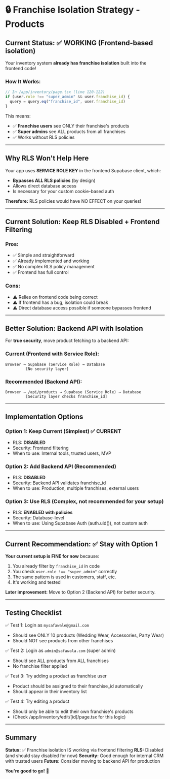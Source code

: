 # 🔒 Franchise Isolation Strategy - Products

## Current Status: ✅ WORKING (Frontend-based isolation)

Your inventory system **already has franchise isolation** built into the frontend code!

### How It Works:

```typescript
// In /app/inventory/page.tsx (line 120-122)
if (user.role !== "super_admin" && user.franchise_id) {
  query = query.eq("franchise_id", user.franchise_id)
}
```

This means:
- ✅ **Franchise users** see ONLY their franchise's products
- ✅ **Super admins** see ALL products from all franchises
- ✅ Works without RLS policies

---

## Why RLS Won't Help Here

Your app uses **SERVICE ROLE KEY** in the frontend Supabase client, which:
- **Bypasses ALL RLS policies** (by design)
- Allows direct database access
- Is necessary for your custom cookie-based auth

**Therefore:** RLS policies would have NO EFFECT on your queries!

---

## Current Solution: Keep RLS Disabled + Frontend Filtering

### Pros:
- ✅ Simple and straightforward
- ✅ Already implemented and working
- ✅ No complex RLS policy management
- ✅ Frontend has full control

### Cons:
- ⚠️ Relies on frontend code being correct
- ⚠️ If frontend has a bug, isolation could break
- ⚠️ Direct database access possible if someone bypasses frontend

---

## Better Solution: Backend API with Isolation

For **true security**, move product fetching to a backend API:

### Current (Frontend with Service Role):
```
Browser → Supabase (Service Role) → Database
         [No security layer]
```

### Recommended (Backend API):
```
Browser → /api/products → Supabase (Service Role) → Database
         [Security layer checks franchise_id]
```

---

## Implementation Options

### Option 1: Keep Current (Simplest) ✅ CURRENT
- RLS: **DISABLED**
- Security: Frontend filtering
- When to use: Internal tools, trusted users, MVP

### Option 2: Add Backend API (Recommended)
- RLS: **DISABLED**
- Security: Backend API validates franchise_id
- When to use: Production, multiple franchises, external users

### Option 3: Use RLS (Complex, not recommended for your setup)
- RLS: **ENABLED with policies**
- Security: Database-level
- When to use: Using Supabase Auth (auth.uid()), not custom auth

---

## Current Recommendation: ✅ Stay with Option 1

**Your current setup is FINE for now** because:

1. You already filter by `franchise_id` in code
2. You check `user.role !== "super_admin"` correctly
3. The same pattern is used in customers, staff, etc.
4. It's working and tested

**Later improvement:** Move to Option 2 (Backend API) for better security.

---

## Testing Checklist

✅ Test 1: Login as `mysafawale@gmail.com`
- Should see ONLY 10 products (Wedding Wear, Accessories, Party Wear)
- Should NOT see products from other franchises

✅ Test 2: Login as `admin@safawala.com` (super admin)
- Should see ALL products from ALL franchises
- No franchise filter applied

✅ Test 3: Try adding a product as franchise user
- Product should be assigned to their franchise_id automatically
- Should appear in their inventory list

✅ Test 4: Try editing a product
- Should only be able to edit their own franchise's products
- (Check /app/inventory/edit/[id]/page.tsx for this logic)

---

## Summary

**Status:** ✅ Franchise isolation IS working via frontend filtering
**RLS:** Disabled (and should stay disabled for now)
**Security:** Good enough for internal CRM with trusted users
**Future:** Consider moving to backend API for production

**You're good to go!** 🎉
